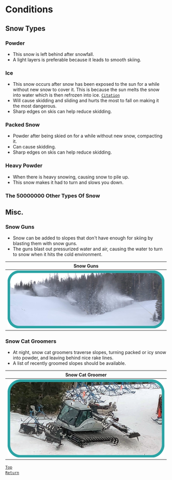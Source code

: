 # Conditions
## Snow Types
### Powder
* This snow is left behind after snowfall.
* A light layers is preferable because it leads to smooth skiing.
### Ice
* This snow occurs after snow has been exposed to the sun for a while without new snow to cover it. This is because the sun melts the snow into water which is then refrozen into ice. [`Citation`](https://answers.yahoo.com/question/index?qid=20090131102520AAHFqrW) 
* Will cause skidding and sliding and hurts the most to fall on making it the most dangerous.
* Sharp edges on skis can help reduce skidding.
### Packed Snow
* Powder after being skied on for a while without new snow, compacting it. 
* Can cause skidding.
* Sharp edges on skis can help reduce skidding.
### Heavy Powder
* When there is heavy snowing, causing snow to pile up.
* This snow makes it had to turn and slows you down.
### The 50000000 Other Types Of Snow

## Misc.
### Snow Guns
* Snow can be added to slopes that don't have enough for skiing by blasting them with snow guns.
* The guns blast out pressurized water and air, causing the water to turn to snow when it hits the cold environment.

| Snow Guns |
| --- |
| <img src="../Images/SnowGuns.png" alt="SnowGuns" width="600"/> |

### Snow Cat Groomers
* At night, snow cat groomers traverse slopes, turning packed or icy snow into powder, and leaving behind nice rake lines.
* A list of recently groomed slopes should be available.

| Snow Cat Groomer |
| --- |
| <img src="../Images/SnowCatGroomer.png" alt="SnowCatGroomer" width="600"/> |

[`Top`](#conditions)  
[`Return`](../README.md#floridian-guide-to-skiing)